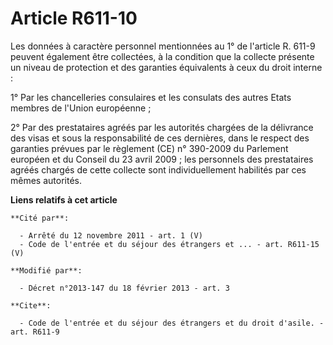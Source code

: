 # Article R611-10

Les données à caractère personnel mentionnées au 1° de l'article R. 611-9 peuvent également être collectées, à la condition
que la collecte présente un niveau de protection et des garanties équivalents à ceux du droit interne : 

1° Par les chancelleries consulaires et les consulats des autres Etats membres de l'Union européenne ; 

2° Par des prestataires agréés par les autorités chargées de la délivrance des visas et sous la responsabilité de ces
dernières, dans le respect des garanties prévues par le règlement (CE) n° 390-2009 du Parlement européen et du Conseil du 23
avril 2009 ; les personnels des prestataires agréés chargés de cette collecte sont individuellement habilités par ces mêmes
autorités.

**Liens relatifs à cet article**

	**Cité par**:

	  - Arrêté du 12 novembre 2011 - art. 1 (V)
	  - Code de l'entrée et du séjour des étrangers et ... - art. R611-15 (V)

	**Modifié par**:

	  - Décret n°2013-147 du 18 février 2013 - art. 3

	**Cite**:

	  - Code de l'entrée et du séjour des étrangers et du droit d'asile. - art. R611-9
